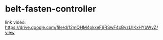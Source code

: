 # belt-fasten-controller
link video: https://drive.google.com/file/d/12mQHM4okxeF9RSwF4cBvzLlIKxHYbWvZ/view
